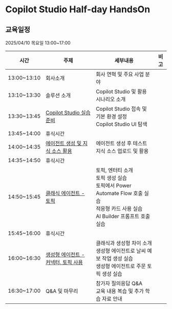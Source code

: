 # Copilot Studio Half-day HandsOn

## 교육일정
2025/04/10 목요일 13:00~17:00

|시간|주제|세부내용|비고|
|--|--|--|--|
|13:00~13:10|회사소개|회사 연혁 및 주요 사업 분야||
|13:10~13:30|솔루션 소개|Copilot Studio 및 활용 시나리오 소개||
|13:30~13:45|[Copilot Studio 실습 준비](https://github.com/FDX-edu/CopilotStudio_Halfday/blob/main/Lab01/Lab01_01.md)|Copilot Studio 접속 및 기본 환경 설정</br>Copilot Studio UI 탐색||
|13:45~14:00|휴식시간|||
|14:00~14:35|[에이전트 생성 및 지식 소스 활용](https://github.com/FDX-edu/CopilotStudio_Halfday/blob/main/Lab02/Lab02_01.md)|에이전트 생성 후 테스트</br>지식 소스 업로드 및 활용||
|14:35~14:50|휴식시간|||
|14:50~15:45|[클래식 에이전트 - 토픽](https://github.com/FDX-edu/CopilotStudio_Halfday/blob/main/Lab03/Lab03_01.md)|토픽, 엔터티 소개</br>토픽 생성 실습</br>토픽에서 Power Automate Flow 호출 실습</br>적응형 카드 사용 실습</br>AI Builder 프롬프트 호출 실습||
|15:45~16:00|휴식시간|||
|16:00~16:30|[생성형 에이전트 - 커넥터, 토픽 사용](https://github.com/FDX-edu/CopilotStudio_Halfday/blob/main/Lab04/Lab04_01.md)|클래식과 생성형 차이 소개</br>생성형 에이전트로 날씨 예보 작업 생성 실습</br>생성형 에이전트로 주문 토픽 생성 실습||
|16:30~17:00|Q&A 및 마무리|참가자 질의응답 Q&A</br>교육 내용 복습 및 추가 학습 자료 안내||
